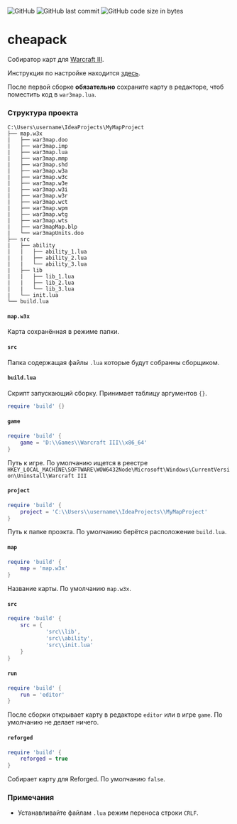 ![GitHub](https://img.shields.io/github/license/nazarpunk/cheapack?style=flat-square)
![GitHub last commit](https://img.shields.io/github/last-commit/nazarpunk/cheapack?style=flat-square)
![GitHub code size in bytes](https://img.shields.io/github/languages/code-size/nazarpunk/cheapack?style=flat-square)
# cheapack
Собиратор карт для [Warcraft III](https://playwarcraft3.com/ru-ru/).

Инструкция по настройке находится [здесь](https://xgm.guru/p/wc3/cheapack).

После первой сборке **обязательно** сохраните карту в редакторе, чтоб поместить код в `war3map.lua`.
### Структура проекта
```
C:\Users\username\IdeaProjects\MyMapProject
├── map.w3x
|   ├── war3map.doo
|   ├── war3map.imp
|   ├── war3map.lua
|   ├── war3map.mmp
|   ├── war3map.shd
|   ├── war3map.w3a
|   ├── war3map.w3c
|   ├── war3map.w3e
|   ├── war3map.w3i
|   ├── war3map.w3r
|   ├── war3map.wct
|   ├── war3map.wpm
|   ├── war3map.wtg
|   ├── war3map.wts
|   ├── war3mapMap.blp
|   └── war3mapUnits.doo
├── src
|   ├── ability
|   |   ├── ability_1.lua
|   |   ├── ability_2.lua
|   |   └── ability_3.lua
|   ├── lib
|   |   ├── lib_1.lua
|   |   ├── lib_2.lua
|   |   └── lib_3.lua
|   └── init.lua
└── build.lua
```
#### `map.w3x`
Карта сохранённая в режиме папки.
#### `src`
Папка содержащая файлы `.lua` которые будут собранны сборщиком.
#### `build.lua`
Скрипт запускающий сборку. Принимает таблицу аргументов `{}`.
```lua
require 'build' {}
```

#### `game`
```lua
require 'build' {
    game = 'D:\\Games\\Warcraft III\\x86_64' 
}
```
Путь к игре. По умолчанию ищется в реестре
``HKEY_LOCAL_MACHINE\SOFTWARE\WOW6432Node\Microsoft\Windows\CurrentVersion\Uninstall\Warcraft III``
#### `project`
```lua
require 'build' {
    project = 'C:\\Users\\username\\IdeaProjects\\MyMapProject' 
}
```
Путь к папке проэкта. По умолчанию берётся расположение `build.lua`. 
#### `map`
```lua
require 'build' {
    map = 'map.w3x' 
}
```
Название карты. По умолчанию `map.w3x`.
#### `src`
```lua
require 'build' {
    src = {
            'src\\lib', 
            'src\\ability',
            'src\\init.lua'
    } 
}
```
#### `run`
```lua
require 'build' {
    run = 'editor' 
}
```
После сборки открывает карту в редакторе `editor` или в игре `game`. По умолчанию не делает ничего.
#### `reforged`
```lua
require 'build' {
    reforged = true 
}
``` 
Собирает карту для Reforged. По умолчанию `false`.


### Примечания
- Устанавливайте файлам `.lua` режим переноса строки `CRLF`. 




